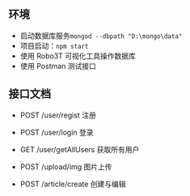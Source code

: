 ## 环境

* 启动数据库服务`mongod --dbpath "D:\mongo\data"`
* 项目启动：`npm start`
* 使用 Robo3T 可视化工具操作数据库
* 使用 Postman 测试接口


## 接口文档

* POST /user/regist 注册
* POST /user/login  登录
* GET /user/getAllUsers  获取所有用户

* POST /upload/img  图片上传

* POST /article/create 创建与编辑

